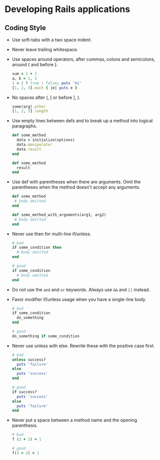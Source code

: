 # Developing Rails applications

## Coding Style
* Use soft-tabs with a two space indent.

* Never leave trailing whitespace.

* Use spaces around operators, after commas, colons and semicolons, around { and before }.
  ```Ruby
  sum = 1 + 2
  a, b = 1, 2
  1 > 2 ? true : false; puts 'Hi'
  [1, 2, 3].each { |e| puts e }
  ```

* No spaces after (, [ or before ], ).
  ```Ruby
  some(arg).other
  [1, 2, 3].length
  ```

* Use empty lines between defs and to break up a method into logical paragraphs.
  ```Ruby
  def some_method
    data = initialize(options)
    data.manipulate!
    data.result
  end
  
  def some_method
    result
  end
  ```

* Use def with parentheses when there are arguments. Omit the parentheses when the method doesn't accept any arguments.
  ```Ruby
  def some_method
   # body omitted
  end

  def some_method_with_arguments(arg1, arg2)
   # body omitted
  end
  ```

* Never use then for multi-line if/unless.
  ```Ruby
  # bad
  if some_condition then
    # body omitted
  end

  # good
  if some_condition
    # body omitted
  end
  ```

* Do not use the `and` and `or` keywords. Always use `&&` and `||` instead.

* Favor modifier if/unless usage when you have a single-line body.
  ```Ruby
  # bad
  if some_condition
    do_something
  end

  # good
  do_something if some_condition
  ```

* Never use unless with else. Rewrite these with the positive case first.
  ```Ruby
  # bad
  unless success?
    puts 'failure'
  else
    puts 'success'
  end

  # good
  if success?
    puts 'success'
  else
    puts 'failure'
  end
  ```

* Never put a space between a method name and the opening parenthesis.
  ```Ruby
  # bad
  f (3 + 2) + 1

  # good
  f(3 + 2) + 1
  ```
  